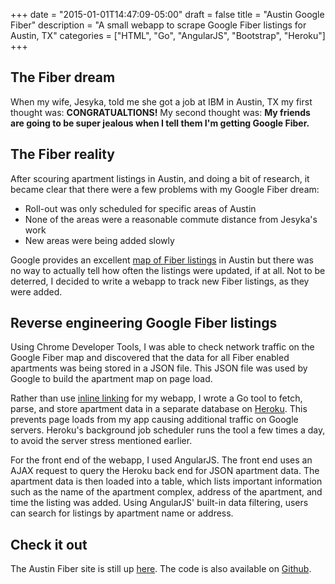 +++
date = "2015-01-01T14:47:09-05:00"
draft = false
title = "Austin Google Fiber"
description = "A small webapp to scrape Google Fiber listings for Austin, TX"
categories = ["HTML", "Go", "AngularJS", "Bootstrap", "Heroku"]
+++

## The Fiber dream

When my wife, Jesyka, told me she got a job at IBM in Austin, TX my first thought was: **CONGRATUALTIONS!** My second thought was: **My friends are going to be super jealous when I tell them I'm getting Google Fiber.**

## The Fiber reality

After scouring apartment listings in Austin, and doing a bit of research, it became clear that there were a few problems with my Google Fiber dream:

* Roll-out was only scheduled for specific areas of Austin
* None of the areas were a reasonable commute distance from Jesyka's work
* New areas were being added slowly

Google provides an excellent [map of Fiber listings](https://fiber.google.com/cities/austin/apartments/) in Austin but there was no way to actually tell how often the listings were updated, if at all. Not to be deterred, I decided to write a webapp to track new Fiber listings, as they were added.

## Reverse engineering Google Fiber listings

Using Chrome Developer Tools, I was able to check network traffic on the Google Fiber map and discovered that the data for all Fiber enabled apartments was being stored in a JSON file. This JSON file was used by Google to build the apartment map on page load.

Rather than use [inline linking](https://en.wikipedia.org/wiki/Inline_linking) for my webapp, I wrote a Go tool to fetch, parse, and store apartment data in a separate database on [Heroku](https://www.heroku.com/). This prevents page loads from my app causing additional traffic on Google servers. Heroku's background job scheduler runs the tool a few times a day, to avoid the server stress mentioned earlier.

For the front end of the webapp, I used AngularJS. The front end uses an AJAX request to query the Heroku back end for JSON apartment data. The apartment data is then loaded into a table, which lists important information such as the name of the apartment complex, address of the apartment, and time the listing was added. Using AngularJS' built-in data filtering, users can search for listings by apartment name or address.

## Check it out

The Austin Fiber site is still up [here](https://austin-fiber.herokuapp.com/#/). The code is also available on [Github](https://github.com/Jwsonic/fiber).
